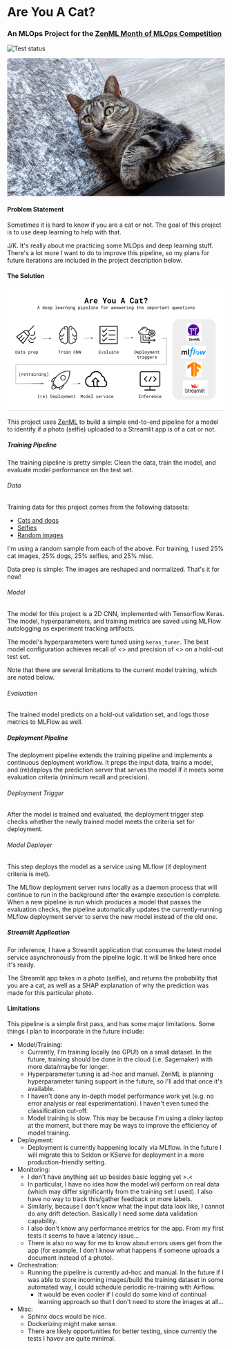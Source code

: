 # Are You A Cat?
### An MLOps Project for the [ZenML Month of MLOps Competition](https://blog.zenml.io/mlops-competition/)

![Test status](https://github.com/MarinaWyss/zenml-mlops-competition/workflows/run-tests/badge.svg)

![my cat](https://github.com/MarinaWyss/are-you-a-cat/blob/main/_assets/cat.jpg?raw=true)

#### Problem Statement
Sometimes it is hard to know if you are a cat or not. The goal of this project is to use deep learning to help with that.

J/K. It's really about me practicing some MLOps and deep learning stuff. There's a lot more I want to do to improve this pipeline, so my plans for future iterations are included in the project description below.

#### The Solution

![pipeline](https://github.com/MarinaWyss/are-you-a-cat/blob/main/_assets/pipeline.png?raw=true)

This project uses [ZenML](https://zenml.io/home) to build a simple end-to-end pipeline for a model to identify if a photo (selfie) uploaded to a Streamlit app is of a cat or not.

##### Training Pipeline

The training pipeline is pretty simple: Clean the data, train the model, and evaluate model performance on the test set.

###### Data

Training data for this project comes from the following datasets:
- [Cats and dogs](https://github.com/rpeden/cat-or-not/releases)
- [Selfies](https://www.kaggle.com/datasets/jigrubhatt/selfieimagedetectiondataset)
- [Random images](https://www.kaggle.com/datasets/shamsaddin97/image-captioning-dataset-random-images?resource=download)

I'm using a random sample from each of the above. For training, I used 25% cat images, 25% dogs, 25% selfies, and 25% misc.

Data prep is simple: The images are reshaped and normalized. That's it for now!

###### Model

The model for this project is a 2D CNN, implemented with Tensorflow Keras. The model, hyperparameters, and training metrics are saved using MLFlow autologging as experiment tracking artifacts.

The model's hyperparameters were tuned using `keras_tuner`. The best model configuration achieves recall of <> and precision of <> on a hold-out test set.

Note that there are several limitations to the current model training, which are noted below.

###### Evaluation

The trained model predicts on a hold-out validation set, and logs those metrics to MLFlow as well.

##### Deployment Pipeline

The deployment pipeline extends the training pipeline and implements a continuous deployment workflow. It preps the input data, trains a model, and (re)deploys the prediction server that serves the model if it meets some evaluation criteria (minimum recall and precision).

###### Deployment Trigger

After the model is trained and evaluated, the deployment trigger step checks whether the newly trained model meets the criteria set for deployment.

###### Model Deployer

This step deploys the model as a service using MLflow (if deployment criteria is met). 

The MLflow deployment server runs locally as a daemon process that will continue to run in the background after the example execution is complete. When a new pipeline is run which produces a model that passes the evaluation checks, the pipeline automatically updates the currently-running MLflow deployment server to serve the new model instead of the old one.

##### Streamlit Application

For inference, I have a Streamlit application that consumes the latest model service asynchronously from the pipeline logic. It will be linked here once it's ready.

The Streamlit app takes in a photo (selfie), and returns the probability that you are a cat, as well as a SHAP explanation of why the prediction was made for this particular photo.

#### Limitations

This pipeline is a simple first pass, and has some major limitations. Some things I plan to incorporate in the future include:

- Model/Training:
  - Currently, I'm training locally (no GPU!) on a small dataset. In the future, training should be done in the cloud (i.e. Sagemaker) with more data/maybe for longer.
  - Hyperparameter tuning is ad-hoc and manual. ZenML is planning hyperparameter tuning support in the future, so I'll add that once it's available.
  - I haven't done any in-depth model performance work yet (e.g. no error analysis or real experimentation). I haven't even tuned the classification cut-off.
  - Model training is slow. This may be because I'm using a dinky laptop at the moment, but there may be ways to improve the efficiency of model training.
- Deployment:
  - Deployment is currently happening locally via MLflow. In the future I will migrate this to Seldon or KServe for deployment in a more production-friendly setting.
- Monitoring:
  - I don't have anything set up besides basic logging yet >.<
  - In particular, I have no idea how the model will perform on real data (which may differ significantly from the training set I used). I also have no way to track this/gather feedback or more labels.
  - Similarly, because I don't know what the input data look like, I cannot do any drift detection. Basically I need some data validation capability.
  - I also don't know any performance metrics for the app. From my first tests it seems to have a latency issue...
  - There is also no way for me to know about errors users get from the app (for example, I don't know what happens if someone uploads a document instead of a photo).
- Orchestration:
  - Running the pipeline is currently ad-hoc and manual. In the future if I was able to store incoming images/build the training dataset in some automated way, I could schedule periodic re-training with Airflow.
    - It would be even cooler if I could do some kind of continual learning approach so that I don't need to store the images at all...
- Misc:
  - Sphinx docs would be nice.
  - Dockerizing might make sense.
  - There are likely opportunities for better testing, since currently the tests I havev are quite minimal.
